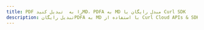 ---title: PDF را به  تبدیل کنیدMD، PDFA به MD مبدل رایگان یا Curl SDKdescription: تبدیل رایگانPDFA به MD با استفاده از Curl Cloud APIs & SDK همچنین اسناد PDF را در Cloud ایجاد، ویرایش و رندر کنید.---